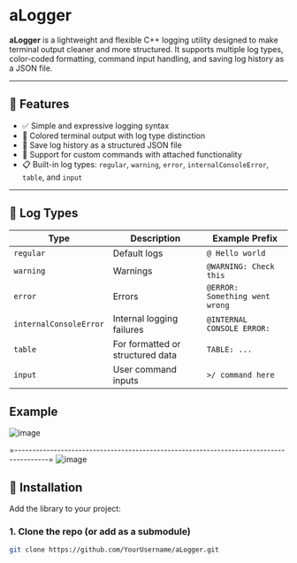 # aLogger

**aLogger** is a lightweight and flexible C++ logging utility designed to make terminal output cleaner and more structured. It supports multiple log types, color-coded formatting, command input handling, and saving log history as a JSON file.

---

## 🚀 Features

- ✅ Simple and expressive logging syntax
- 🎨 Colored terminal output with log type distinction
- 💾 Save log history as a structured JSON file
- 🧩 Support for custom commands with attached functionality
- 📋 Built-in log types: `regular`, `warning`, `error`, `internalConsoleError`, `table`, and `input`

---

## 🧱 Log Types

| Type                 | Description                     | Example Prefix         |
|----------------------|----------------------------------|------------------------|
| `regular`            | Default logs                    | `@ Hello world`        |
| `warning`            | Warnings                        | `@WARNING: Check this` |
| `error`              | Errors                          | `@ERROR: Something went wrong` |
| `internalConsoleError` | Internal logging failures      | `@INTERNAL CONSOLE ERROR:` |
| `table`              | For formatted or structured data | `TABLE: ...`          |
| `input`              | User command inputs             | `>/ command here`     |

## Example
![image](https://github.com/user-attachments/assets/c8335cd1-de14-4811-b473-e92ea5e9887b)

=---------------------------------------------------------------------------------------=
![image](https://github.com/user-attachments/assets/ddd19321-65fb-426a-96b9-b35f96d604dd)


## 🔧 Installation

Add the library to your project:

### 1. Clone the repo (or add as a submodule)
```bash
git clone https://github.com/YourUsername/aLogger.git
